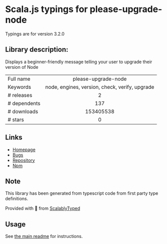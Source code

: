 
# Scala.js typings for please-upgrade-node

Typings are for version 3.2.0

## Library description:
Displays a beginner-friendly message telling your user to upgrade their version of Node

|                    |                 |
| ------------------ | :-------------: |
| Full name          | please-upgrade-node |
| Keywords           | node, engines, version, check, verify, upgrade |
| # releases         | 2 |
| # dependents       | 137 |
| # downloads        | 153405538 |
| # stars            | 0 |

## Links
- [Homepage](https://github.com/typicode/please-upgrade-node#readme)
- [Bugs](https://github.com/typicode/please-upgrade-node/issues)
- [Repository](https://github.com/typicode/please-upgrade-node)
- [Npm](https://www.npmjs.com/package/please-upgrade-node)
    


## Note
This library has been generated from typescript code from first party type definitions.

Provided with :purple_heart: from [ScalablyTyped](https://github.com/oyvindberg/ScalablyTyped)

## Usage
See [the main readme](../../readme.md) for instructions.


